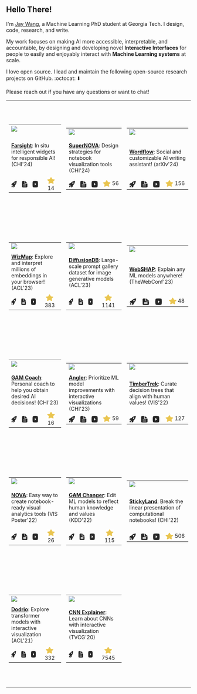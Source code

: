## Hello There!

I'm [Jay Wang](https://zijie.wang), a Machine Learning PhD student at Georgia
Tech. I design, code, research, and write.

My work focuses on making AI more accessible, interpretable, and accountable, by
designing and developing novel **Interactive Interfaces** for people to easily
and enjoyably interact with **Machine Learning systems** at scale.

I love open source. I lead and maintain the following open-source research
projects on GitHub. :octocat: ⬇️

Please reach out if you have any questions or want to chat!

<table><tr height="320px"><td><table><tr><td colspan="4"><a href="https://github.com/PAIR-code/farsight"><img src="https://zijie.wang/images/teasers/farsight.webp" width="220px" /></a></td></tr><tr /><tr><td width="220px" height="110px" vertical-align="top" colspan="4"><a href="https://github.com/PAIR-code/farsight"><strong>Farsight</strong></a>: In situ intelligent widgets for responsible AI! (CHI'24)</td></tr><tr /><tr><td align="center"><a href="https://pair-code.github.io/farsight/"><picture><source media="(prefers-color-scheme: light)" srcset="./assets/icons/icon-demo-light.svg" /><source media="(prefers-color-scheme: dark)" srcset="./assets/icons/icon-demo-dark.svg" /><img align="center" src="./assets/icons/icon-demo-light.svg" width="18px" height="18px" /></picture></a></td><td align="center"><a href="https://arxiv.org/pdf/2402.15350.pdf"><picture><source media="(prefers-color-scheme: light)" srcset="./assets/icons/icon-pdf-light.svg" /><source media="(prefers-color-scheme: dark)" srcset="./assets/icons/icon-pdf-dark.svg" /><img align="center" src="./assets/icons/icon-pdf-light.svg" width="18px" height="18px" /></picture></a></td><td align="center"><a href="https://youtu.be/BlSFbGkOlHk"><picture><source media="(prefers-color-scheme: light)" srcset="./assets/icons/icon-youtube-light.svg" /><source media="(prefers-color-scheme: dark)" srcset="./assets/icons/icon-youtube-dark.svg" /><img align="center" src="./assets/icons/icon-youtube-light.svg" width="18px" height="18px" /></picture></a></td><td align="center"><a href="https://github.com/PAIR-code/farsight/stargazers"><picture><source media="(prefers-color-scheme: light)" srcset="./assets/icons/icon-star-light.svg" /><source media="(prefers-color-scheme: dark)" srcset="./assets/icons/icon-star-dark.svg" /><img align="center" src="./assets/icons/icon-star-light.svg" width="21px" height="21px" /></picture></a> 14</td></tr></table></td><td><table><tr><td colspan="4"><a href="https://github.com/poloclub/supernova"><img src="https://zijie.wang/images/teasers/supernova.webp" width="220px" /></a></td></tr><tr /><tr><td width="220px" height="110px" vertical-align="top" colspan="4"><a href="https://github.com/poloclub/supernova"><strong>SuperNOVA</strong></a>: Design strategies for notebook visualization tools (CHI'24)</td></tr><tr /><tr><td align="center"><a href="https://poloclub.github.io/supernova"><picture><source media="(prefers-color-scheme: light)" srcset="./assets/icons/icon-demo-light.svg" /><source media="(prefers-color-scheme: dark)" srcset="./assets/icons/icon-demo-dark.svg" /><img align="center" src="./assets/icons/icon-demo-light.svg" width="18px" height="18px" /></picture></a></td><td align="center"><a href="http://arxiv.org/pdf/2305.03039.pdf"><picture><source media="(prefers-color-scheme: light)" srcset="./assets/icons/icon-pdf-light.svg" /><source media="(prefers-color-scheme: dark)" srcset="./assets/icons/icon-pdf-dark.svg" /><img align="center" src="./assets/icons/icon-pdf-light.svg" width="18px" height="18px" /></picture></a></td><td align="center"><a href="."><picture><source media="(prefers-color-scheme: light)" srcset="./assets/icons/icon-youtube-light.svg" /><source media="(prefers-color-scheme: dark)" srcset="./assets/icons/icon-youtube-dark.svg" /><img align="center" src="./assets/icons/icon-youtube-light.svg" width="18px" height="18px" /></picture></a></td><td align="center"><a href="https://github.com/poloclub/supernova/stargazers"><picture><source media="(prefers-color-scheme: light)" srcset="./assets/icons/icon-star-light.svg" /><source media="(prefers-color-scheme: dark)" srcset="./assets/icons/icon-star-dark.svg" /><img align="center" src="./assets/icons/icon-star-light.svg" width="21px" height="21px" /></picture></a> 56</td></tr></table></td><td><table><tr><td colspan="4"><a href="https://github.com/poloclub/wordflow"><img src="https://zijie.wang/images/teasers/wordflow.webp" width="220px" /></a></td></tr><tr /><tr><td width="220px" height="110px" vertical-align="top" colspan="4"><a href="https://github.com/poloclub/wordflow"><strong>Wordflow</strong></a>: Social and customizable AI writing assistant! (arXiv'24)</td></tr><tr /><tr><td align="center"><a href="https://poloclub.github.io/wordflow"><picture><source media="(prefers-color-scheme: light)" srcset="./assets/icons/icon-demo-light.svg" /><source media="(prefers-color-scheme: dark)" srcset="./assets/icons/icon-demo-dark.svg" /><img align="center" src="./assets/icons/icon-demo-light.svg" width="18px" height="18px" /></picture></a></td><td align="center"><a href="https://arxiv.org/pdf/2401.14447.pdf"><picture><source media="(prefers-color-scheme: light)" srcset="./assets/icons/icon-pdf-light.svg" /><source media="(prefers-color-scheme: dark)" srcset="./assets/icons/icon-pdf-dark.svg" /><img align="center" src="./assets/icons/icon-pdf-light.svg" width="18px" height="18px" /></picture></a></td><td align="center"><a href="https://youtu.be/3dOcVuofGVo"><picture><source media="(prefers-color-scheme: light)" srcset="./assets/icons/icon-youtube-light.svg" /><source media="(prefers-color-scheme: dark)" srcset="./assets/icons/icon-youtube-dark.svg" /><img align="center" src="./assets/icons/icon-youtube-light.svg" width="18px" height="18px" /></picture></a></td><td align="center"><a href="https://github.com/poloclub/wordflow/stargazers"><picture><source media="(prefers-color-scheme: light)" srcset="./assets/icons/icon-star-light.svg" /><source media="(prefers-color-scheme: dark)" srcset="./assets/icons/icon-star-dark.svg" /><img align="center" src="./assets/icons/icon-star-light.svg" width="21px" height="21px" /></picture></a> 156</td></tr></table></td></tr><tr /><tr height="320px"><td><table><tr><td colspan="4"><a href="https://github.com/poloclub/wizmap"><img src="https://zijie.wang/images/teasers/wizmap.webp" width="220px" /></a></td></tr><tr /><tr><td width="220px" height="110px" vertical-align="top" colspan="4"><a href="https://github.com/poloclub/wizmap"><strong>WizMap</strong></a>: Explore and interpret millions of embeddings in your browser! (ACL'23)</td></tr><tr /><tr><td align="center"><a href="https://poloclub.github.io/wizmap"><picture><source media="(prefers-color-scheme: light)" srcset="./assets/icons/icon-demo-light.svg" /><source media="(prefers-color-scheme: dark)" srcset="./assets/icons/icon-demo-dark.svg" /><img align="center" src="./assets/icons/icon-demo-light.svg" width="18px" height="18px" /></picture></a></td><td align="center"><a href="https://arxiv.org/pdf/2306.09328.pdf"><picture><source media="(prefers-color-scheme: light)" srcset="./assets/icons/icon-pdf-light.svg" /><source media="(prefers-color-scheme: dark)" srcset="./assets/icons/icon-pdf-dark.svg" /><img align="center" src="./assets/icons/icon-pdf-light.svg" width="18px" height="18px" /></picture></a></td><td align="center"><a href="https://youtu.be/8fJG87QVceQ"><picture><source media="(prefers-color-scheme: light)" srcset="./assets/icons/icon-youtube-light.svg" /><source media="(prefers-color-scheme: dark)" srcset="./assets/icons/icon-youtube-dark.svg" /><img align="center" src="./assets/icons/icon-youtube-light.svg" width="18px" height="18px" /></picture></a></td><td align="center"><a href="https://github.com/poloclub/wizmap/stargazers"><picture><source media="(prefers-color-scheme: light)" srcset="./assets/icons/icon-star-light.svg" /><source media="(prefers-color-scheme: dark)" srcset="./assets/icons/icon-star-dark.svg" /><img align="center" src="./assets/icons/icon-star-light.svg" width="21px" height="21px" /></picture></a> 383</td></tr></table></td><td><table><tr><td colspan="4"><a href="https://github.com/poloclub/diffusiondb"><img src="https://zijie.wang/images/teasers/diffusiondb.webp" width="220px" /></a></td></tr><tr /><tr><td width="220px" height="110px" vertical-align="top" colspan="4"><a href="https://github.com/poloclub/diffusiondb"><strong>DiffusionDB</strong></a>: Large-scale prompt gallery dataset for image generative models (ACL'23)</td></tr><tr /><tr><td align="center"><a href="https://poloclub.github.io/diffusiondb/?norec=true"><picture><source media="(prefers-color-scheme: light)" srcset="./assets/icons/icon-demo-light.svg" /><source media="(prefers-color-scheme: dark)" srcset="./assets/icons/icon-demo-dark.svg" /><img align="center" src="./assets/icons/icon-demo-light.svg" width="18px" height="18px" /></picture></a></td><td align="center"><a href="https://arxiv.org/pdf/2210.14896"><picture><source media="(prefers-color-scheme: light)" srcset="./assets/icons/icon-pdf-light.svg" /><source media="(prefers-color-scheme: dark)" srcset="./assets/icons/icon-pdf-dark.svg" /><img align="center" src="./assets/icons/icon-pdf-light.svg" width="18px" height="18px" /></picture></a></td><td align="center"><a href="."><picture><source media="(prefers-color-scheme: light)" srcset="./assets/icons/icon-youtube-light.svg" /><source media="(prefers-color-scheme: dark)" srcset="./assets/icons/icon-youtube-dark.svg" /><img align="center" src="./assets/icons/icon-youtube-light.svg" width="18px" height="18px" /></picture></a></td><td align="center"><a href="https://github.com/poloclub/diffusiondb/stargazers"><picture><source media="(prefers-color-scheme: light)" srcset="./assets/icons/icon-star-light.svg" /><source media="(prefers-color-scheme: dark)" srcset="./assets/icons/icon-star-dark.svg" /><img align="center" src="./assets/icons/icon-star-light.svg" width="21px" height="21px" /></picture></a> 1141</td></tr></table></td><td><table><tr><td colspan="4"><a href="https://github.com/poloclub/webshap"><img src="https://zijie.wang/images/teasers/webshap.webp" width="220px" /></a></td></tr><tr /><tr><td width="220px" height="110px" vertical-align="top" colspan="4"><a href="https://github.com/poloclub/webshap"><strong>WebSHAP</strong></a>: Explain any ML models anywhere! (TheWebConf'23)</td></tr><tr /><tr><td align="center"><a href="https://poloclub.github.io/webshap/?norec=true"><picture><source media="(prefers-color-scheme: light)" srcset="./assets/icons/icon-demo-light.svg" /><source media="(prefers-color-scheme: dark)" srcset="./assets/icons/icon-demo-dark.svg" /><img align="center" src="./assets/icons/icon-demo-light.svg" width="18px" height="18px" /></picture></a></td><td align="center"><a href="https://arxiv.org/pdf/2303.09545.pdf"><picture><source media="(prefers-color-scheme: light)" srcset="./assets/icons/icon-pdf-light.svg" /><source media="(prefers-color-scheme: dark)" srcset="./assets/icons/icon-pdf-dark.svg" /><img align="center" src="./assets/icons/icon-pdf-light.svg" width="18px" height="18px" /></picture></a></td><td align="center"><a href="https://youtu.be/Dju6ZRMWSAA"><picture><source media="(prefers-color-scheme: light)" srcset="./assets/icons/icon-youtube-light.svg" /><source media="(prefers-color-scheme: dark)" srcset="./assets/icons/icon-youtube-dark.svg" /><img align="center" src="./assets/icons/icon-youtube-light.svg" width="18px" height="18px" /></picture></a></td><td align="center"><a href="https://github.com/poloclub/webshap/stargazers"><picture><source media="(prefers-color-scheme: light)" srcset="./assets/icons/icon-star-light.svg" /><source media="(prefers-color-scheme: dark)" srcset="./assets/icons/icon-star-dark.svg" /><img align="center" src="./assets/icons/icon-star-light.svg" width="21px" height="21px" /></picture></a> 48</td></tr></table></td></tr><tr /><tr height="320px"><td><table><tr><td colspan="4"><a href="https://github.com/poloclub/gam-coach"><img src="https://zijie.wang/images/teasers/gam-coach.webp" width="220px" /></a></td></tr><tr /><tr><td width="220px" height="110px" vertical-align="top" colspan="4"><a href="https://github.com/poloclub/gam-coach"><strong>GAM Coach</strong></a>: Personal coach to help you obtain desired AI decisions! (CHI'23)</td></tr><tr /><tr><td align="center"><a href="https://poloclub.github.io/gam-coach/?norec=true"><picture><source media="(prefers-color-scheme: light)" srcset="./assets/icons/icon-demo-light.svg" /><source media="(prefers-color-scheme: dark)" srcset="./assets/icons/icon-demo-dark.svg" /><img align="center" src="./assets/icons/icon-demo-light.svg" width="18px" height="18px" /></picture></a></td><td align="center"><a href="https://arxiv.org/pdf/2302.14165"><picture><source media="(prefers-color-scheme: light)" srcset="./assets/icons/icon-pdf-light.svg" /><source media="(prefers-color-scheme: dark)" srcset="./assets/icons/icon-pdf-dark.svg" /><img align="center" src="./assets/icons/icon-pdf-light.svg" width="18px" height="18px" /></picture></a></td><td align="center"><a href="https://youtu.be/ubacP34H9XE"><picture><source media="(prefers-color-scheme: light)" srcset="./assets/icons/icon-youtube-light.svg" /><source media="(prefers-color-scheme: dark)" srcset="./assets/icons/icon-youtube-dark.svg" /><img align="center" src="./assets/icons/icon-youtube-light.svg" width="18px" height="18px" /></picture></a></td><td align="center"><a href="https://github.com/poloclub/gam-coach/stargazers"><picture><source media="(prefers-color-scheme: light)" srcset="./assets/icons/icon-star-light.svg" /><source media="(prefers-color-scheme: dark)" srcset="./assets/icons/icon-star-dark.svg" /><img align="center" src="./assets/icons/icon-star-light.svg" width="21px" height="21px" /></picture></a> 16</td></tr></table></td><td><table><tr><td colspan="4"><a href="https://github.com/apple/ml-translate-vis"><img src="https://zijie.wang/images/teasers/angler.webp" width="220px" /></a></td></tr><tr /><tr><td width="220px" height="110px" vertical-align="top" colspan="4"><a href="https://github.com/apple/ml-translate-vis"><strong>Angler</strong></a>: Prioritize ML model improvements with interactive visualizations (CHI'23)</td></tr><tr /><tr><td align="center"><a href="https://apple.github.io/ml-translate-vis/"><picture><source media="(prefers-color-scheme: light)" srcset="./assets/icons/icon-demo-light.svg" /><source media="(prefers-color-scheme: dark)" srcset="./assets/icons/icon-demo-dark.svg" /><img align="center" src="./assets/icons/icon-demo-light.svg" width="18px" height="18px" /></picture></a></td><td align="center"><a href="https://arxiv.org/pdf/2304.05967.pdf"><picture><source media="(prefers-color-scheme: light)" srcset="./assets/icons/icon-pdf-light.svg" /><source media="(prefers-color-scheme: dark)" srcset="./assets/icons/icon-pdf-dark.svg" /><img align="center" src="./assets/icons/icon-pdf-light.svg" width="18px" height="18px" /></picture></a></td><td align="center"><a href="https://youtu.be/ZYDFMPbD0wk"><picture><source media="(prefers-color-scheme: light)" srcset="./assets/icons/icon-youtube-light.svg" /><source media="(prefers-color-scheme: dark)" srcset="./assets/icons/icon-youtube-dark.svg" /><img align="center" src="./assets/icons/icon-youtube-light.svg" width="18px" height="18px" /></picture></a></td><td align="center"><a href="https://github.com/apple/ml-translate-vis/stargazers"><picture><source media="(prefers-color-scheme: light)" srcset="./assets/icons/icon-star-light.svg" /><source media="(prefers-color-scheme: dark)" srcset="./assets/icons/icon-star-dark.svg" /><img align="center" src="./assets/icons/icon-star-light.svg" width="21px" height="21px" /></picture></a> 59</td></tr></table></td><td><table><tr><td colspan="4"><a href="https://github.com/poloclub/timbertrek"><img src="https://zijie.wang/images/teasers/timbertrek.webp" width="220px" /></a></td></tr><tr /><tr><td width="220px" height="110px" vertical-align="top" colspan="4"><a href="https://github.com/poloclub/timbertrek"><strong>TimberTrek</strong></a>: Curate decision trees that align with human values! (VIS'22)</td></tr><tr /><tr><td align="center"><a href="https://poloclub.github.io/timbertrek/"><picture><source media="(prefers-color-scheme: light)" srcset="./assets/icons/icon-demo-light.svg" /><source media="(prefers-color-scheme: dark)" srcset="./assets/icons/icon-demo-dark.svg" /><img align="center" src="./assets/icons/icon-demo-light.svg" width="18px" height="18px" /></picture></a></td><td align="center"><a href="https://arxiv.org/pdf/2209.09227"><picture><source media="(prefers-color-scheme: light)" srcset="./assets/icons/icon-pdf-light.svg" /><source media="(prefers-color-scheme: dark)" srcset="./assets/icons/icon-pdf-dark.svg" /><img align="center" src="./assets/icons/icon-pdf-light.svg" width="18px" height="18px" /></picture></a></td><td align="center"><a href="https://youtu.be/3eGqTmsStJM"><picture><source media="(prefers-color-scheme: light)" srcset="./assets/icons/icon-youtube-light.svg" /><source media="(prefers-color-scheme: dark)" srcset="./assets/icons/icon-youtube-dark.svg" /><img align="center" src="./assets/icons/icon-youtube-light.svg" width="18px" height="18px" /></picture></a></td><td align="center"><a href="https://github.com/poloclub/timbertrek/stargazers"><picture><source media="(prefers-color-scheme: light)" srcset="./assets/icons/icon-star-light.svg" /><source media="(prefers-color-scheme: dark)" srcset="./assets/icons/icon-star-dark.svg" /><img align="center" src="./assets/icons/icon-star-light.svg" width="21px" height="21px" /></picture></a> 127</td></tr></table></td></tr><tr /><tr height="320px"><td><table><tr><td colspan="4"><a href="https://github.com/poloclub/nova"><img src="https://zijie.wang/images/teasers/nova.webp" width="220px" /></a></td></tr><tr /><tr><td width="220px" height="110px" vertical-align="top" colspan="4"><a href="https://github.com/poloclub/nova"><strong>NOVA</strong></a>: Easy way to create notebook-ready visual analytics tools (VIS Poster'22)</td></tr><tr /><tr><td align="center"><a href="https://poloclub.github.io/nova/"><picture><source media="(prefers-color-scheme: light)" srcset="./assets/icons/icon-demo-light.svg" /><source media="(prefers-color-scheme: dark)" srcset="./assets/icons/icon-demo-dark.svg" /><img align="center" src="./assets/icons/icon-demo-light.svg" width="18px" height="18px" /></picture></a></td><td align="center"><a href="https://arxiv.org/pdf/2205.03963"><picture><source media="(prefers-color-scheme: light)" srcset="./assets/icons/icon-pdf-light.svg" /><source media="(prefers-color-scheme: dark)" srcset="./assets/icons/icon-pdf-dark.svg" /><img align="center" src="./assets/icons/icon-pdf-light.svg" width="18px" height="18px" /></picture></a></td><td align="center"><a href="."><picture><source media="(prefers-color-scheme: light)" srcset="./assets/icons/icon-youtube-light.svg" /><source media="(prefers-color-scheme: dark)" srcset="./assets/icons/icon-youtube-dark.svg" /><img align="center" src="./assets/icons/icon-youtube-light.svg" width="18px" height="18px" /></picture></a></td><td align="center"><a href="https://github.com/poloclub/nova/stargazers"><picture><source media="(prefers-color-scheme: light)" srcset="./assets/icons/icon-star-light.svg" /><source media="(prefers-color-scheme: dark)" srcset="./assets/icons/icon-star-dark.svg" /><img align="center" src="./assets/icons/icon-star-light.svg" width="21px" height="21px" /></picture></a> 26</td></tr></table></td><td><table><tr><td colspan="4"><a href="https://github.com/interpretml/gam-changer"><img src="https://zijie.wang/images/teasers/gam-changer-kdd.webp" width="220px" /></a></td></tr><tr /><tr><td width="220px" height="110px" vertical-align="top" colspan="4"><a href="https://github.com/interpretml/gam-changer"><strong>GAM Changer</strong></a>: Edit ML models to reflect human knowledge and values (KDD'22)</td></tr><tr /><tr><td align="center"><a href="https://interpret.ml/gam-changer/?norec=true"><picture><source media="(prefers-color-scheme: light)" srcset="./assets/icons/icon-demo-light.svg" /><source media="(prefers-color-scheme: dark)" srcset="./assets/icons/icon-demo-dark.svg" /><img align="center" src="./assets/icons/icon-demo-light.svg" width="18px" height="18px" /></picture></a></td><td align="center"><a href="https://dl.acm.org/doi/10.1145/3534678.3539074"><picture><source media="(prefers-color-scheme: light)" srcset="./assets/icons/icon-pdf-light.svg" /><source media="(prefers-color-scheme: dark)" srcset="./assets/icons/icon-pdf-dark.svg" /><img align="center" src="./assets/icons/icon-pdf-light.svg" width="18px" height="18px" /></picture></a></td><td align="center"><a href="https://www.youtube.com/watch?v=D6whtfInqTc"><picture><source media="(prefers-color-scheme: light)" srcset="./assets/icons/icon-youtube-light.svg" /><source media="(prefers-color-scheme: dark)" srcset="./assets/icons/icon-youtube-dark.svg" /><img align="center" src="./assets/icons/icon-youtube-light.svg" width="18px" height="18px" /></picture></a></td><td align="center"><a href="https://github.com/interpretml/gam-changer/stargazers"><picture><source media="(prefers-color-scheme: light)" srcset="./assets/icons/icon-star-light.svg" /><source media="(prefers-color-scheme: dark)" srcset="./assets/icons/icon-star-dark.svg" /><img align="center" src="./assets/icons/icon-star-light.svg" width="21px" height="21px" /></picture></a> 115</td></tr></table></td><td><table><tr><td colspan="4"><a href="https://github.com/xiaohk/stickyland"><img src="https://zijie.wang/images/teasers/stickyland.webp" width="220px" /></a></td></tr><tr /><tr><td width="220px" height="110px" vertical-align="top" colspan="4"><a href="https://github.com/xiaohk/stickyland"><strong>StickyLand</strong></a>: Break the linear presentation of computational notebooks! (CHI'22)</td></tr><tr /><tr><td align="center"><a href="https://xiaohk.github.io/stickyland/"><picture><source media="(prefers-color-scheme: light)" srcset="./assets/icons/icon-demo-light.svg" /><source media="(prefers-color-scheme: dark)" srcset="./assets/icons/icon-demo-dark.svg" /><img align="center" src="./assets/icons/icon-demo-light.svg" width="18px" height="18px" /></picture></a></td><td align="center"><a href="https://arxiv.org/pdf/2202.11086"><picture><source media="(prefers-color-scheme: light)" srcset="./assets/icons/icon-pdf-light.svg" /><source media="(prefers-color-scheme: dark)" srcset="./assets/icons/icon-pdf-dark.svg" /><img align="center" src="./assets/icons/icon-pdf-light.svg" width="18px" height="18px" /></picture></a></td><td align="center"><a href="https://youtu.be/OKaPmEBzEX0"><picture><source media="(prefers-color-scheme: light)" srcset="./assets/icons/icon-youtube-light.svg" /><source media="(prefers-color-scheme: dark)" srcset="./assets/icons/icon-youtube-dark.svg" /><img align="center" src="./assets/icons/icon-youtube-light.svg" width="18px" height="18px" /></picture></a></td><td align="center"><a href="https://github.com/xiaohk/stickyland/stargazers"><picture><source media="(prefers-color-scheme: light)" srcset="./assets/icons/icon-star-light.svg" /><source media="(prefers-color-scheme: dark)" srcset="./assets/icons/icon-star-dark.svg" /><img align="center" src="./assets/icons/icon-star-light.svg" width="21px" height="21px" /></picture></a> 506</td></tr></table></td></tr><tr /><tr height="320px"><td><table><tr><td colspan="4"><a href="https://github.com/poloclub/dodrio"><img src="https://zijie.wang/images/teasers/dodrio.webp" width="220px" /></a></td></tr><tr /><tr><td width="220px" height="110px" vertical-align="top" colspan="4"><a href="https://github.com/poloclub/dodrio"><strong>Dodrio</strong></a>: Explore transformer models with interactive visualization (ACL'21)</td></tr><tr /><tr><td align="center"><a href="https://poloclub.github.io/dodrio/?norec=true"><picture><source media="(prefers-color-scheme: light)" srcset="./assets/icons/icon-demo-light.svg" /><source media="(prefers-color-scheme: dark)" srcset="./assets/icons/icon-demo-dark.svg" /><img align="center" src="./assets/icons/icon-demo-light.svg" width="18px" height="18px" /></picture></a></td><td align="center"><a href="https://arxiv.org/pdf/2103.14625"><picture><source media="(prefers-color-scheme: light)" srcset="./assets/icons/icon-pdf-light.svg" /><source media="(prefers-color-scheme: dark)" srcset="./assets/icons/icon-pdf-dark.svg" /><img align="center" src="./assets/icons/icon-pdf-light.svg" width="18px" height="18px" /></picture></a></td><td align="center"><a href="https://youtu.be/qB-T9j7UTgE"><picture><source media="(prefers-color-scheme: light)" srcset="./assets/icons/icon-youtube-light.svg" /><source media="(prefers-color-scheme: dark)" srcset="./assets/icons/icon-youtube-dark.svg" /><img align="center" src="./assets/icons/icon-youtube-light.svg" width="18px" height="18px" /></picture></a></td><td align="center"><a href="https://github.com/poloclub/dodrio/stargazers"><picture><source media="(prefers-color-scheme: light)" srcset="./assets/icons/icon-star-light.svg" /><source media="(prefers-color-scheme: dark)" srcset="./assets/icons/icon-star-dark.svg" /><img align="center" src="./assets/icons/icon-star-light.svg" width="21px" height="21px" /></picture></a> 332</td></tr></table></td><td><table><tr><td colspan="4"><a href="https://github.com/poloclub/cnn-explainer"><img src="https://zijie.wang/images/teasers/cnn-explainer.webp" width="220px" /></a></td></tr><tr /><tr><td width="220px" height="110px" vertical-align="top" colspan="4"><a href="https://github.com/poloclub/cnn-explainer"><strong>CNN Explainer</strong></a>: Learn about CNNs with interactive visualization (TVCG'20)</td></tr><tr /><tr><td align="center"><a href="https://poloclub.github.io/cnn-explainer/?norec=true"><picture><source media="(prefers-color-scheme: light)" srcset="./assets/icons/icon-demo-light.svg" /><source media="(prefers-color-scheme: dark)" srcset="./assets/icons/icon-demo-dark.svg" /><img align="center" src="./assets/icons/icon-demo-light.svg" width="18px" height="18px" /></picture></a></td><td align="center"><a href="https://arxiv.org/pdf/2004.15004"><picture><source media="(prefers-color-scheme: light)" srcset="./assets/icons/icon-pdf-light.svg" /><source media="(prefers-color-scheme: dark)" srcset="./assets/icons/icon-pdf-dark.svg" /><img align="center" src="./assets/icons/icon-pdf-light.svg" width="18px" height="18px" /></picture></a></td><td align="center"><a href="https://youtu.be/HnWIHWFbuUQ"><picture><source media="(prefers-color-scheme: light)" srcset="./assets/icons/icon-youtube-light.svg" /><source media="(prefers-color-scheme: dark)" srcset="./assets/icons/icon-youtube-dark.svg" /><img align="center" src="./assets/icons/icon-youtube-light.svg" width="18px" height="18px" /></picture></a></td><td align="center"><a href="https://github.com/poloclub/cnn-explainer/stargazers"><picture><source media="(prefers-color-scheme: light)" srcset="./assets/icons/icon-star-light.svg" /><source media="(prefers-color-scheme: dark)" srcset="./assets/icons/icon-star-dark.svg" /><img align="center" src="./assets/icons/icon-star-light.svg" width="21px" height="21px" /></picture></a> 7545</td></tr></table></td></tr></table>
